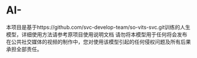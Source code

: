 # AI-
本项目是基于https://github.com/svc-develop-team/so-vits-svc.git训练的人生模型，详细使用方法请参考原项目使用说明文档
请勿将本模型用于任何将会发布在公共社交媒体的视频的制作中，您对使用该模型引起的任何侵权问题及所有后果承担全部责任。
